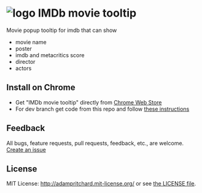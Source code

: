 # ![logo](https://user-images.githubusercontent.com/17416048/28477385-822b4de2-6e5c-11e7-9f64-201b130e9441.png) IMDb movie tooltip
Movie popup tooltip for imdb that can show
* movie name
* poster
* imdb and metacritics score
* director
* actors

## Install on Chrome
* Get "IMDb movie tooltip" directly from [Chrome Web Store](https://chrome.google.com/webstore/detail/imdb-movie-tooltip/icdihmnhalbndlflelahijhpglmoafoe/reviews?utm_campaign=en&utm_source=en-et-na-us-oc-webstrhm&utm_medium=et)
* For dev branch get code from this repo and follow [these instructions](https://developer.chrome.com/extensions/getstarted#unpacked)

## Feedback

All bugs, feature requests, pull requests, feedback, etc., are welcome. [Create an issue](https://github.com/SerhiiStets/imdb-movie-tooltip/issues)


## License

MIT License: http://adampritchard.mit-license.org/ or see [the LICENSE file](https://github.com/SerhiiStets/imdb-movie-tooltip/blob/master/LICENSE).
